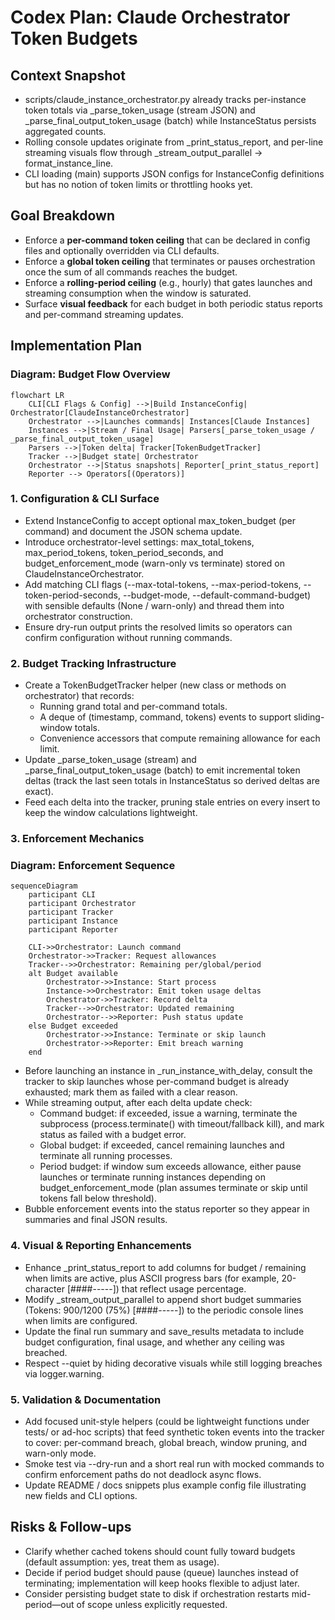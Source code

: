 # Codex Plan: Claude Orchestrator Token Budgets

## Context Snapshot
- scripts/claude_instance_orchestrator.py already tracks per-instance token totals via _parse_token_usage (stream JSON) and _parse_final_output_token_usage (batch) while InstanceStatus persists aggregated counts.
- Rolling console updates originate from _print_status_report, and per-line streaming visuals flow through _stream_output_parallel -> format_instance_line.
- CLI loading (main) supports JSON configs for InstanceConfig definitions but has no notion of token limits or throttling hooks yet.

## Goal Breakdown
- Enforce a **per-command token ceiling** that can be declared in config files and optionally overridden via CLI defaults.
- Enforce a **global token ceiling** that terminates or pauses orchestration once the sum of all commands reaches the budget.
- Enforce a **rolling-period ceiling** (e.g., hourly) that gates launches and streaming consumption when the window is saturated.
- Surface **visual feedback** for each budget in both periodic status reports and per-command streaming updates.

## Implementation Plan

### Diagram: Budget Flow Overview
```mermaid
flowchart LR
    CLI[CLI Flags & Config] -->|Build InstanceConfig| Orchestrator[ClaudeInstanceOrchestrator]
    Orchestrator -->|Launches commands| Instances[Claude Instances]
    Instances -->|Stream / Final Usage| Parsers[_parse_token_usage / _parse_final_output_token_usage]
    Parsers -->|Token delta| Tracker[TokenBudgetTracker]
    Tracker -->|Budget state| Orchestrator
    Orchestrator -->|Status snapshots| Reporter[_print_status_report]
    Reporter --> Operators[(Operators)]
```

### 1. Configuration & CLI Surface
- Extend InstanceConfig to accept optional max_token_budget (per command) and document the JSON schema update.
- Introduce orchestrator-level settings: max_total_tokens, max_period_tokens, token_period_seconds, and budget_enforcement_mode (warn-only vs terminate) stored on ClaudeInstanceOrchestrator.
- Add matching CLI flags (--max-total-tokens, --max-period-tokens, --token-period-seconds, --budget-mode, --default-command-budget) with sensible defaults (None / warn-only) and thread them into orchestrator construction.
- Ensure dry-run output prints the resolved limits so operators can confirm configuration without running commands.

### 2. Budget Tracking Infrastructure
- Create a TokenBudgetTracker helper (new class or methods on orchestrator) that records:
  - Running grand total and per-command totals.
  - A deque of (timestamp, command, tokens) events to support sliding-window totals.
  - Convenience accessors that compute remaining allowance for each limit.
- Update _parse_token_usage (stream) and _parse_final_output_token_usage (batch) to emit incremental token deltas (track the last seen totals in InstanceStatus so derived deltas are exact).
- Feed each delta into the tracker, pruning stale entries on every insert to keep the window calculations lightweight.

### 3. Enforcement Mechanics

### Diagram: Enforcement Sequence
```mermaid
sequenceDiagram
    participant CLI
    participant Orchestrator
    participant Tracker
    participant Instance
    participant Reporter

    CLI->>Orchestrator: Launch command
    Orchestrator->>Tracker: Request allowances
    Tracker-->>Orchestrator: Remaining per/global/period
    alt Budget available
        Orchestrator->>Instance: Start process
        Instance->>Orchestrator: Emit token usage deltas
        Orchestrator->>Tracker: Record delta
        Tracker-->>Orchestrator: Updated remaining
        Orchestrator-->>Reporter: Push status update
    else Budget exceeded
        Orchestrator->>Instance: Terminate or skip launch
        Orchestrator->>Reporter: Emit breach warning
    end
```
- Before launching an instance in _run_instance_with_delay, consult the tracker to skip launches whose per-command budget is already exhausted; mark them as failed with a clear reason.
- While streaming output, after each delta update check:
  - Command budget: if exceeded, issue a warning, terminate the subprocess (process.terminate() with timeout/fallback kill), and mark status as failed with a budget error.
  - Global budget: if exceeded, cancel remaining launches and terminate all running processes.
  - Period budget: if window sum exceeds allowance, either pause launches or terminate running instances depending on budget_enforcement_mode (plan assumes terminate or skip until tokens fall below threshold).
- Bubble enforcement events into the status reporter so they appear in summaries and final JSON results.

### 4. Visual & Reporting Enhancements
- Enhance _print_status_report to add columns for budget / remaining when limits are active, plus ASCII progress bars (for example, 20-character [####-----]) that reflect usage percentage.
- Modify _stream_output_parallel to append short budget summaries (Tokens: 900/1200 (75%) [####-----]) to the periodic console lines when limits are configured.
- Update the final run summary and save_results metadata to include budget configuration, final usage, and whether any ceiling was breached.
- Respect --quiet by hiding decorative visuals while still logging breaches via logger.warning.

### 5. Validation & Documentation
- Add focused unit-style helpers (could be lightweight functions under tests/ or ad-hoc scripts) that feed synthetic token events into the tracker to cover: per-command breach, global breach, window pruning, and warn-only mode.
- Smoke test via --dry-run and a short real run with mocked commands to confirm enforcement paths do not deadlock async flows.
- Update README / docs snippets plus example config file illustrating new fields and CLI options.

## Risks & Follow-ups
- Clarify whether cached tokens should count fully toward budgets (default assumption: yes, treat them as usage).
- Decide if period budget should pause (queue) launches instead of terminating; implementation will keep hooks flexible to adjust later.
- Consider persisting budget state to disk if orchestration restarts mid-period—out of scope unless explicitly requested.
